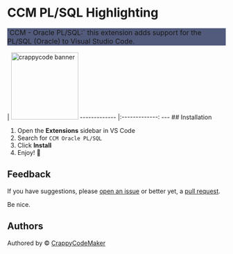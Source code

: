 # CCM PL/SQL Highlighting

<p style="background:#525B7C; font-size:16px">`CCM - Oracle PL/SQL:` this extension adds support for the PL/SQL (Oracle) to Visual Studio Code.</p>| <a href="https://marketplace.visualstudio.com/items?itemName=CrappyCodeMaker.crappycode-theme"><img alt="crappycode banner" width="155" src="https://raw.githubusercontent.com/CrappyCodeMaker/Crappy-Code-Maker-Theme/main_theme/images/title.png"></a>
 ------------- |:-------------:
---
## Installation

1. Open the **Extensions** sidebar in VS Code
1. Search for `CCM Oracle PL/SQL`
1. Click **Install**
1. Enjoy! 🎉

## Feedback

If you have suggestions, please [open an issue](https://github.com/CrappyCodeMaker/CCM-OraclePLSQL/issues) or better yet, a [pull request](https://github.com/CrappyCodeMaker/CCM-OraclePLSQL/pulls).

Be nice.

## Authors

Authored by © [CrappyCodeMaker](https://github.com/CrappyCodeMaker)
